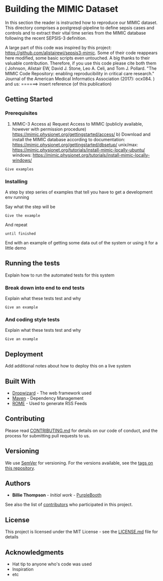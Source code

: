 # Building the MIMIC Dataset 

In this section the reader is instructed how to reproduce our MIMIC dataset. This directory comprises a postgresql-pipeline to define sepsis cases and controls and to extract their vital time series from the MIMIC database following the recent SEPSIS-3 definition.

A large part of this code was inspired by this project: https://github.com/alistairewj/sepsis3-mimic. Some of their code reappears here modified, some basic scripts even untouched. A big thanks to their valuable contribution.
Therefore, if you use this code please cite both them (
Johnson, Alistair EW, David J. Stone, Leo A. Celi, and Tom J. Pollard. "The MIMIC Code Repository: enabling reproducibility in critical care research." Journal of the American Medical Informatics Association (2017): ocx084.
)
and us:
======> insert reference (of this publication)


## Getting Started

### Prerequisites

1. MIMIC-3 Access
 a) Request Access to MIMIC (publicly available, however with permission procedure) https://mimic.physionet.org/gettingstarted/access/ 
 b) Download and install the MIMIC database according to documentation: https://mimic.physionet.org/gettingstarted/dbsetup/ 
unix/max: https://mimic.physionet.org/tutorials/install-mimic-locally-ubuntu/ 
windows: https://mimic.physionet.org/tutorials/install-mimic-locally-windows/ 

```
Give examples
```

### Installing

A step by step series of examples that tell you have to get a development env running

Say what the step will be

```
Give the example
```

And repeat

```
until finished
```

End with an example of getting some data out of the system or using it for a little demo

## Running the tests

Explain how to run the automated tests for this system

### Break down into end to end tests

Explain what these tests test and why

```
Give an example
```

### And coding style tests

Explain what these tests test and why

```
Give an example
```

## Deployment

Add additional notes about how to deploy this on a live system

## Built With

* [Dropwizard](http://www.dropwizard.io/1.0.2/docs/) - The web framework used
* [Maven](https://maven.apache.org/) - Dependency Management
* [ROME](https://rometools.github.io/rome/) - Used to generate RSS Feeds

## Contributing

Please read [CONTRIBUTING.md](https://gist.github.com/PurpleBooth/b24679402957c63ec426) for details on our code of conduct, and the process for submitting pull requests to us.

## Versioning

We use [SemVer](http://semver.org/) for versioning. For the versions available, see the [tags on this repository](https://github.com/your/project/tags). 

## Authors

* **Billie Thompson** - *Initial work* - [PurpleBooth](https://github.com/PurpleBooth)

See also the list of [contributors](https://github.com/your/project/contributors) who participated in this project.

## License

This project is licensed under the MIT License - see the [LICENSE.md](LICENSE.md) file for details

## Acknowledgments

* Hat tip to anyone who's code was used
* Inspiration
* etc
